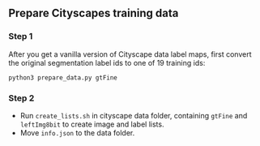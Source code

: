 ## Prepare Cityscapes training data

### Step 1

After you get a vanilla version of Cityscape data label maps, first convert the original segmentation label ids to one of 19 training ids:

```
python3 prepare_data.py gtFine
```

### Step 2

- Run `create_lists.sh` in cityscape data folder, containing `gtFine` and `leftImg8bit` to create image and label lists.
- Move `info.json` to the data folder.